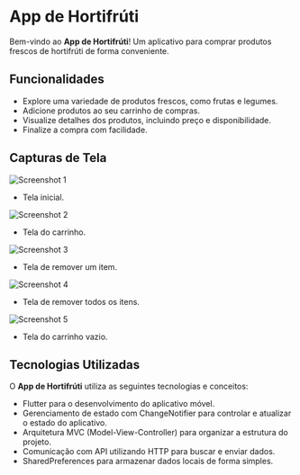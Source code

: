 # App de Hortifrúti

Bem-vindo ao **App de Hortifrúti**! Um aplicativo para comprar produtos frescos de hortifrúti de forma conveniente.

## Funcionalidades

- Explore uma variedade de produtos frescos, como frutas e legumes.
- Adicione produtos ao seu carrinho de compras.
- Visualize detalhes dos produtos, incluindo preço e disponibilidade.
- Finalize a compra com facilidade.

## Capturas de Tela

![Screenshot 1](screenshots/1.png)
- Tela inicial.

![Screenshot 2](screenshots/2.png)
- Tela do carrinho.

![Screenshot 3](screenshots/3.png)
- Tela de remover um item.

![Screenshot 4](screenshots/4.png)
- Tela de remover todos os itens.

![Screenshot 5](screenshots/5.png)
- Tela do carrinho vazio.

## Tecnologias Utilizadas

O **App de Hortifrúti** utiliza as seguintes tecnologias e conceitos:

- Flutter para o desenvolvimento do aplicativo móvel.
- Gerenciamento de estado com ChangeNotifier para controlar e atualizar o estado do aplicativo.
- Arquitetura MVC (Model-View-Controller) para organizar a estrutura do projeto.
- Comunicação com API utilizando HTTP para buscar e enviar dados.
- SharedPreferences para armazenar dados locais de forma simples.
